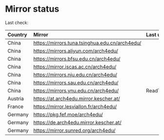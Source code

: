 <script src="./time.js"></script>
# Mirror status
Last check: <script type="text/javascript">localize(1697559808.1129293);</script>

|Country|Mirror|Last update|
|:------|:-----|:----------|
|China|https://mirrors.tuna.tsinghua.edu.cn/arch4edu/|<script type="text/javascript">localize(1697524275);</script>|
|China|https://mirrors.aliyun.com/arch4edu/|<script type="text/javascript">localize(1697524275);</script>|
|China|https://mirrors.bfsu.edu.cn/arch4edu/|<script type="text/javascript">localize(1697481218);</script>|
|China|https://mirror.iscas.ac.cn/arch4edu/|<script type="text/javascript">localize(1697524275);</script>|
|China|https://mirrors.nju.edu.cn/arch4edu/|<script type="text/javascript">localize(1697481218);</script>|
|China|https://mirrors.sau.edu.cn/arch4edu/|<script type="text/javascript">localize(1697524275);</script>|
|China|https://mirrors.ynu.edu.cn/arch4edu/|ReadTimeout|
|Austria|https://at.arch4edu.mirror.kescher.at/|<script type="text/javascript">localize(1697524275);</script>|
|France|https://mirror.lesviallon.fr/arch4edu/|<script type="text/javascript">localize(1697524275);</script>|
|Germany|https://pkg.fef.moe/arch4edu/|<script type="text/javascript">localize(1697524275);</script>|
|Germany|https://de.arch4edu.mirror.kescher.at/|<script type="text/javascript">localize(1697524275);</script>|
|Germany|https://mirror.sunred.org/arch4edu/|<script type="text/javascript">localize(1697524275);</script>|

<script src="./tablefilter/tablefilter.js"></script>
<script src="./table.js"></script>